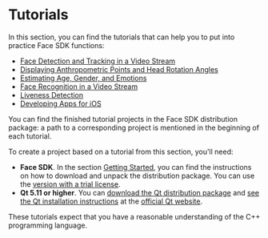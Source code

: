# Tutorials

In this section, you can find the tutorials that can help you to put into practice Face SDK functions:

* [Face Detection and Tracking in a Video Stream](face_detection_and_tracking_in_a_video_stream.md)
* [Displaying Anthropometric Points and Head Rotation Angles](displaying_anthropometric_points_and_head_rotation_angles.md)
* [Estimating Age, Gender, and Emotions](estimating_age_gender_and_emotions.md)
* [Face Recognition in a Video Stream](face_recognition_in_a_video_stream.md)
* [Liveness Detection](liveness_detection.md)
* [Developing Apps for iOS](developing_apps_for_ios.md)

You can find the finished tutorial projects in the Face SDK distribution package: a path to a corresponding project is mentioned in the beginning of each tutorial. 

To create a project based on a tutorial from this section, you'll need: 

* **Face SDK**. In the section [Getting Started](../getting_started.md), you can find the instructions on how to download and unpack the distribution package. You can use the [version with a trial license](https://facesdk.3divi.com/#sdk).
* **Qt 5.11 or higher**. You can [download the Qt distribution package](https://doc.qt.io/qt-5/windows.html) and [see the Qt installation instructions](https://doc.qt.io/qt-5/gettingstarted.html#) at the [official Qt website](https://www.qt.io/).   

These tutorials expect that you have a reasonable understanding of the C++ programming language.

